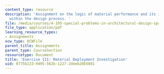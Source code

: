 ```yaml
---
content_type: resource
description: 'Assignment on the logic of material performance and its incorporation
  within the design process. '
file: /media/courses/4-195-special-problems-in-architectural-design-spring-2005/0775b2239495562b12272deeb20b5881_ex3.pdf
file_type: application/pdf
learning_resource_types:
- Assignments
ocw_type: OCWFile
parent_title: Assignments
parent_type: CourseSection
resourcetype: Document
title: 'Exercise III: Material Deployment Investigation'
uid: 0775b223-9495-562b-1227-2deeb20b5881
---
```

